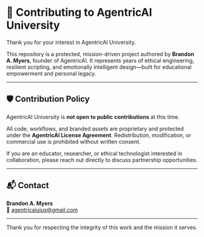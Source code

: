 # 🤝 Contributing to AgentricAI University

Thank you for your interest in AgentricAI University.

This repository is a protected, mission-driven project authored by **Brandon A. Myers**, founder of AgentricAI. It represents years of ethical engineering, resilient scripting, and emotionally intelligent design—built for educational empowerment and personal legacy.

---

## 🛡️ Contribution Policy

AgentricAI University is **not open to public contributions** at this time.

All code, workflows, and branded assets are proprietary and protected under the **AgentricAI License Agreement**. Redistribution, modification, or commercial use is prohibited without written consent.

If you are an educator, researcher, or ethical technologist interested in collaboration, please reach out directly to discuss partnership opportunities.

---

## 📬 Contact

**Brandon A. Myers**  
📧 [agentricaiuiux@gmail.com](mailto:agentricaiuiux@gmail.com)

---

Thank you for respecting the integrity of this work and the mission it serves.
